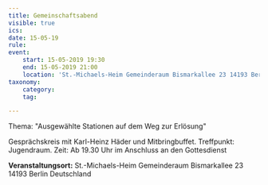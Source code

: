 ```yaml
---
title: Gemeinschaftsabend
visible: true
ics: 
date: 15-05-19
rule: 
event:
	start: 15-05-2019 19:30
	end: 15-05-2019 21:00
	location: 'St.-Michaels-Heim Gemeinderaum Bismarkallee 23 14193 Berlin Deutschland'
taxonomy:
	category: 
	tag: 

---
```

Thema: "Ausgewählte Stationen auf dem Weg zur Erlösung"

Gesprächskreis mit Karl-Heinz Häder und Mitbringbuffet.
Treffpunkt: Jugendraum.
Zeit: Ab 19.30 Uhr im Anschluss an den Gottesdienst


**Veranstaltungsort:** St.-Michaels-Heim
Gemeinderaum
Bismarkallee 23
14193 Berlin
Deutschland

